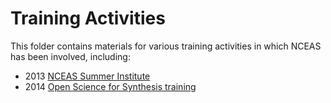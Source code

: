 # Training Activities

This folder contains materials for various training activities in which NCEAS has been involved, including:

- 2013 [NCEAS Summer Institute](https://www.nceas.ucsb.edu/outreach/summer-institute/2013/summer-institute-2013)
- 2014 [Open Science for Synthesis training](https://www.nceas.ucsb.edu/OSS)

